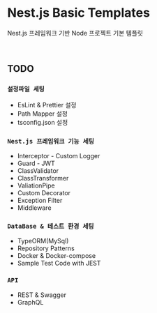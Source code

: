 # Nest.js Basic Templates

Nest.js 프레임워크 기반 Node 프로젝트 기본 템플릿

<br/>

## TODO

### `설정파일 세팅`

- EsLint & Prettier 설정
- Path Mapper 설정
- tsconfig.json 설정

### `Nest.js 프레임워크 기능 세팅`

- Interceptor - Custom Logger
- Guard - JWT
- ClassValidator
- ClassTransformer
- ValiationPipe
- Custom Decorator
- Exception Filter
- Middleware

### `DataBase & 테스트 환경 세팅`

- TypeORM(MySql)
- Repository Patterns
- Docker & Docker-compose
- Sample Test Code with JEST

### `API`

- REST & Swagger
- GraphQL
